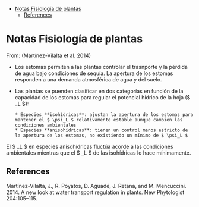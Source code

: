 -   [Notas Fisiología de plantas](#notas-fisiologia-de-plantas)
    -   [References](#references)

Notas Fisiología de plantas
===========================

From: (Martínez-Vilalta et al. 2014)

-   Los estomas permiten a las plantas controlar el trasnporte y la pérdida de agua bajo condiciones de sequía. La apertura de los estomas responden a una demanda atmosférica de agua y del suelo.

-   Las plantas se puenden clasificar en dos categorías en función de la capacidad de los estomas para regular el potencial hídrico de la hoja ($ \_L $):

        * Especies **isohídricas**: ajustan la apertura de los estomas para mantener el $ \psi_L $ relativamente estable aunque cambien las condiciones ambientales
        * Especies **anisohídricas**: tienen un control menos estricto de la apertura de los estomas, no existiendo un mínimo de $ \psi_L $

El $ \_L $ en especies anisohídricas fluctúa acorde a las condiciones ambientales mientras que el $ \_L $ de las isohídricas lo hace mínimamente.

References
----------

Martínez-Vilalta, J., R. Poyatos, D. Aguadé, J. Retana, and M. Mencuccini. 2014. A new look at water transport regulation in plants. New Phytologist 204:105–115.
